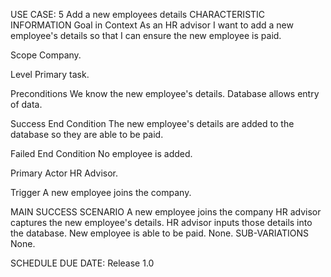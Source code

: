 USE CASE: 5 Add a new employees details
CHARACTERISTIC INFORMATION
Goal in Context
As an HR advisor I want to add a new employee's details so that I can ensure the new employee is paid.

Scope
Company.

Level
Primary task.

Preconditions
We know the new employee's details. Database allows entry of data.

Success End Condition
The new employee's details are added to the database so they are able to be paid.

Failed End Condition
No employee is added.

Primary Actor
HR Advisor.

Trigger
A new employee joins the company.

MAIN SUCCESS SCENARIO
A new employee joins the company
HR advisor captures the new employee's details.
HR advisor inputs those details into the database.
New employee is able to be paid.
None.
SUB-VARIATIONS
None.

SCHEDULE
DUE DATE: Release 1.0